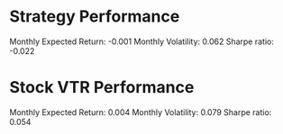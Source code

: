 # Strategy Performance
Monthly Expected Return: -0.001
Monthly Volatility: 0.062
Sharpe ratio: -0.022
# Stock VTR Performance
Monthly Expected Return: 0.004
Monthly Volatility: 0.079
Sharpe ratio: 0.054
